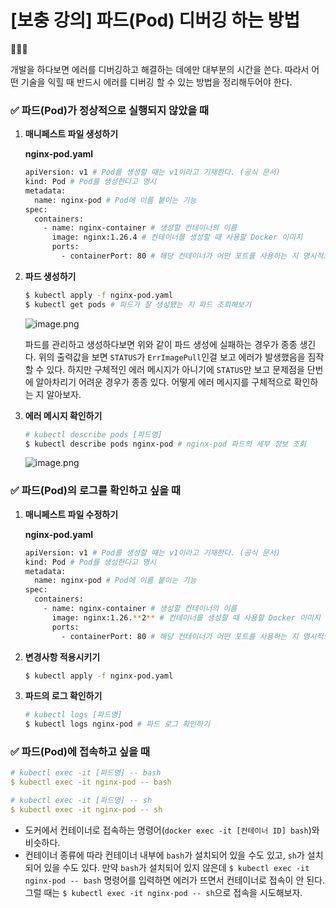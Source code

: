 # [보충 강의] 파드(Pod) 디버깅 하는 방법

<aside>
🧑🏻‍🏫

개발을 하다보면 에러를 디버깅하고 해결하는 데에만 대부분의 시간을 쓴다. 따라서 어떤 기술을 익힐 때 반드시 에러를 디버깅 할 수 있는 방법을 정리해두어야 한다. 

</aside>

### ✅ 파드(Pod)가 정상적으로 실행되지 않았을 때

1. **매니페스트 파일 생성하기**
    
    **nginx-pod.yaml**
    
    ```bash
    apiVersion: v1 # Pod를 생성할 때는 v1이라고 기재한다. (공식 문서)
    kind: Pod # Pod를 생성한다고 명시
    metadata:
      name: nginx-pod # Pod에 이름 붙이는 기능
    spec:
      containers:
        - name: nginx-container # 생성할 컨테이너의 이름
          image: nginx:1.26.4 # 컨테이너를 생성할 때 사용할 Docker 이미지
          ports:
            - containerPort: 80 # 해당 컨테이너가 어떤 포트를 사용하는 지 명시적으로 표현
    ```
    

1. **파드 생성하기**
    
    ```bash
    $ kubectl apply -f nginx-pod.yaml
    $ kubectl get pods # 파드가 잘 생성됐는 지 파드 조회해보기
    ```
    
    ![image.png](https://prod-files-secure.s3.us-west-2.amazonaws.com/e35a8144-c5ff-40f0-b123-384a331e35bb/d6bd54b0-8a37-4a66-9827-e97e60c1d588/image.png)
    
    파드를 관리하고 생성하다보면 위와 같이 파드 생성에 실패하는 경우가 종종 생긴다. 위의 출력값을 보면 `STATUS`가 `ErrImagePull`인걸 보고 에러가 발생했음을 짐작할 수 있다. 하지만 구체적인 에러 메시지가 아니기에 `STATUS`만 보고 문제점을 단번에 알아차리기 어려운 경우가 종종 있다. 어떻게 에러 메시지를 구체적으로 확인하는 지 알아보자. 
    

1. **에러 메시지 확인하기**
    
    ```bash
    # kubectl describe pods [파드명]
    $ kubectl describe pods nginx-pod # nginx-pod 파드의 세부 정보 조회
    ```
    
    ![image.png](https://prod-files-secure.s3.us-west-2.amazonaws.com/e35a8144-c5ff-40f0-b123-384a331e35bb/c82b06d7-9f03-4692-b97d-d1a1ea664eb7/image.png)
    

### ✅ 파드(Pod)의 로그를 확인하고 싶을 때

1. **매니페스트 파일 수정하기**
    
    **nginx-pod.yaml**
    
    ```bash
    apiVersion: v1 # Pod를 생성할 때는 v1이라고 기재한다. (공식 문서)
    kind: Pod # Pod를 생성한다고 명시
    metadata:
      name: nginx-pod # Pod에 이름 붙이는 기능
    spec:
      containers:
        - name: nginx-container # 생성할 컨테이너의 이름
          image: nginx:1.26.**2** # 컨테이너를 생성할 때 사용할 Docker 이미지
          ports:
            - containerPort: 80 # 해당 컨테이너가 어떤 포트를 사용하는 지 명시적으로 표현
    ```
    

1. **변경사항 적용시키기**
    
    ```bash
    $ kubectl apply -f nginx-pod.yaml
    ```
    
2. **파드의 로그 확인하기**
    
    ```bash
    # kubectl logs [파드명]
    $ kubectl logs nginx-pod # 파드 로그 확인하기
    ```
    

### ✅ 파드(Pod)에 접속하고 싶을 때

```yaml
# kubectl exec -it [파드명] -- bash
$ kubectl exec -it nginx-pod -- bash

# kubectl exec -it [파드명] -- sh
$ kubectl exec -it nginx-pod -- sh
```

- 도커에서 컨테이너로 접속하는 명령어(`docker exec -it [컨테이너 ID] bash`)와 비슷하다.
- 컨테이너 종류에 따라 컨테이너 내부에 `bash`가 설치되어 있을 수도 있고, `sh`가 설치되어 있을 수도 있다. 만약 `bash`가 설치되어 있지 않은데 `$ kubectl exec -it nginx-pod -- bash` 명령어를 입력하면 에러가 뜨면서 컨테이너로 접속이 안 된다. 그럴 때는 `$ kubectl exec -it nginx-pod -- sh`으로 접속을 시도해보자.
